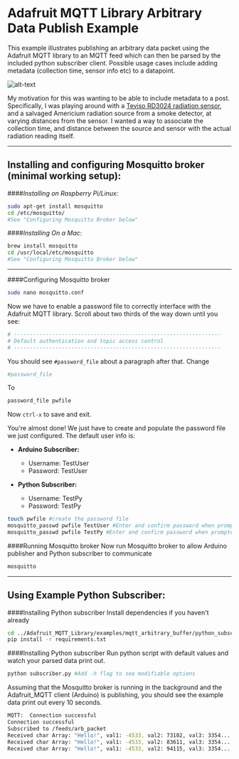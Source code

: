 # Adafruit MQTT Library Arbitrary Data Publish Example

This example illustrates publishing an arbitrary data packet using the Adafruit MQTT library to an MQTT feed which can then be parsed by the included python subscriber client. Possible usage cases include adding metadata (collection time, sensor info etc) to a datapoint.

![alt-text](https://raw.githubusercontent.com/stuthedew/Adafruit_MQTT_Library/Arbitrary_data_publish/examples/mqtt_arbitrary_data/python_subscriber/mqtt_figure.png "Arbitrary data flow diagram")

My motivation for this was wanting to be able to include metadata to a post.
Specifically, I was playing around with a [Teviso RD3024 radiation sensor](http://www.teviso.com/en/products/radiation-sensor-rd3024.htm), and a salvaged Americium radiation source from a smoke detector, at varying distances from the sensor. I wanted a way to associate the collection time, and distance between the source and sensor with the actual radiation reading itself.


---

## Installing and configuring Mosquitto broker (minimal working setup):

####_Installing on Raspberry Pi/Linux:_

```bash
sudo apt-get install mosquitto
cd /etc/mosquitto/
#See "Configuring Mosquitto Broker below"
```

####_Installing On a Mac:_
```bash
brew install mosquitto
cd /usr/local/etc/mosquitto
#See "Configuring Mosquitto Broker below"
```

---

####Configuring Mosquitto broker
```bash
sudo nano mosquitto.conf
```
Now we have to enable a password file to correctly interface with the Adafruit MQTT library. Scroll about two thirds of the way down until you see:

```bash
# -----------------------------------------------------------------
# Default authentication and topic access control
# -----------------------------------------------------------------
```

You should see `#password_file` about a paragraph after that.
Change

```bash
#password_file
```

To

```bash
password_file pwfile
```

Now `ctrl-x` to save and exit.

You're almost done! We just have to create and populate the password file we just configured. The default user info is:
* **Arduino Subscriber:**
    * Username: TestUser
    * Password: TestUser

* **Python Subscriber:**
    * Username: TestPy
    * Password: TestPy

```bash
touch pwfile #create the password file
mosquitto_passwd pwfile TestUser #Enter and confirm password when prompted
mosquitto_passwd pwfile TestPy #Enter and confirm password when prompted
```

####Running Mosquitto broker
Now run Mosquitto broker to allow Arduino publisher and Python subscriber to communicate

```bash
mosquitto
```

---

## Using Example Python Subscriber:

####Installing Python subscriber
Install dependencies if you haven't already
```bash
cd ../Adafruit_MQTT_Library/examples/mqtt_arbitrary_buffer/python_subscriber
pip install -r requirements.txt
```


####Installing Python subscriber
Run python script with default values and watch your parsed data print out.
```bash
python subscriber.py #Add -h flag to see modifiable options
```

Assuming that the Mosquitto broker is running in the background and the Adafruit_MQTT client (Arduino) is publishing, you should see the example data print out every 10 seconds.

```bash
MQTT:  Connection successful
Connection successful
Subscribed to /feeds/arb_packet
Received char Array: "Hello!", val1: -4533, val2: 73102, val3: 3354...
Received char Array: "Hello!", val1: -4533, val2: 83611, val3: 3354...
Received char Array: "Hello!", val1: -4533, val2: 94115, val3: 3354...
```
